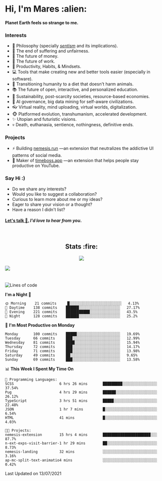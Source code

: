 <h1>Hi, I'm Mares :alien:</h1>

#### Planet Earth feels so strange to me.

### **Interests**

- 🌊 Philosophy (specially [_sentism_][sentismmedium] and its implications).
- 🎯 The end of suffering and unfairness.
- 💸 The future of money.
- 💼 The future of work.
- 🧠 Productivity, Habits, & Mindsets.
- 💻 Tools that make creating new and better tools easier (especially in software).
- 🥗 Transitioning humanity to a diet that doesn't harm animals.
- 📚 The future of open, interactive, and personalized education.
- 🌱 Sustainability, post-scarcity societies, resource-based economies.
- 🤖 AI governance, big data mining for self-aware civilizations.
- 👓 Virtual reality, mind uploading, virtual worlds, digitalization.
- 🐵 Platformed evolution, transhumanism, accelerated development.
- ✨ Utopian and futuristic visions.
- 💀 Death, euthanasia, sentience, nothingness, definitive ends.


### **Projects**

- ⚡ Building [nemesis.run](https://nemesis.run) —an extension that neutralizes the addictive UI patterns of social media.
- 💎 Maker of [timeboss.app](https://timeboss.app) —an extension that helps people stay productive on YouTube.


### **Say Hi :)**

- Do we share any interests?
- Would you like to suggest a collaboration?
- Curious to learn more about me or my ideas?
- Eager to share your vision or a thought?
- Have a reason I didn't list?

#### [Let's talk :wave:.](mailto:mareszhar@gmail.com) _I'd love to hear from you_.

[sentismmedium]: https://medium.com/@mareszhar/born-a-prisoner-a-reflection-about-life-its-struggles-and-a-plan-to-escape-d8566ce9b026

<br>

<h2 align="center">Stats :fire:</h2>

<div align="center">
  <img src="https://github-readme-streak-stats.herokuapp.com?user=mareszhar&theme=black-ice&hide_border=true&stroke=FFFFFF15&ring=DF8FFE&fire=DF8FFE&currStreakLabel=DF8FFE&background=1A232A&currStreakNum=86FFAB&dates=B1AAB3FF">
</div>

<br>

<img src="https://activity-graph.herokuapp.com/graph?username=mareszhar&theme=nord&bg_color=00000000&color=979797&line=DF8FFE&point=00000000&area=true&hide_border=true">

<br>

<h1></h1>

<!--START_SECTION:waka-->
![Lines of code](https://img.shields.io/badge/From%20Hello%20World%20I%27ve%20Written-107045%20lines%20of%20code-blue)

**I'm a Night 🦉** 

```text
🌞 Morning    21 commits     █░░░░░░░░░░░░░░░░░░░░░░░░   4.13% 
🌆 Daytime    138 commits    ██████░░░░░░░░░░░░░░░░░░░   27.17% 
🌃 Evening    221 commits    ███████████░░░░░░░░░░░░░░   43.5% 
🌙 Night      128 commits    ██████░░░░░░░░░░░░░░░░░░░   25.2%

```
📅 **I'm Most Productive on Monday** 

```text
Monday       100 commits    █████░░░░░░░░░░░░░░░░░░░░   19.69% 
Tuesday      66 commits     ███░░░░░░░░░░░░░░░░░░░░░░   12.99% 
Wednesday    81 commits     ████░░░░░░░░░░░░░░░░░░░░░   15.94% 
Thursday     72 commits     ███░░░░░░░░░░░░░░░░░░░░░░   14.17% 
Friday       71 commits     ███░░░░░░░░░░░░░░░░░░░░░░   13.98% 
Saturday     49 commits     ██░░░░░░░░░░░░░░░░░░░░░░░   9.65% 
Sunday       69 commits     ███░░░░░░░░░░░░░░░░░░░░░░   13.58%

```


📊 **This Week I Spent My Time On** 

```text
💬 Programming Languages: 
SCSS                     6 hrs 26 mins       █████████░░░░░░░░░░░░░░░░   37.54% 
Pug                      4 hrs 29 mins       ██████░░░░░░░░░░░░░░░░░░░   26.12% 
TypeScript               3 hrs 51 mins       █████░░░░░░░░░░░░░░░░░░░░   22.48% 
JSON                     1 hr 7 mins         █░░░░░░░░░░░░░░░░░░░░░░░░   6.54% 
HTML                     41 mins             █░░░░░░░░░░░░░░░░░░░░░░░░   4.03%

🐱‍💻 Projects: 
nemesis-extension        15 hrs 4 mins       ██████████████████████░░░   87.7% 
n-ext-exps-visit-barrier-1 hr 29 mins        ██░░░░░░░░░░░░░░░░░░░░░░░   8.73% 
nemesis-landing          32 mins             ░░░░░░░░░░░░░░░░░░░░░░░░░   3.16% 
ap-mc-split-text-animatio4 mins              ░░░░░░░░░░░░░░░░░░░░░░░░░   0.42%

```


 Last Updated on 13/07/2021
<!--END_SECTION:waka-->

